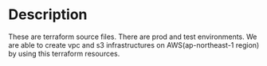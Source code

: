 # Description
 These are terraform source files.
 There are prod and test environments.
 We are able to create vpc and s3 infrastructures on AWS(ap-northeast-1 region) by using this terraform resources.
